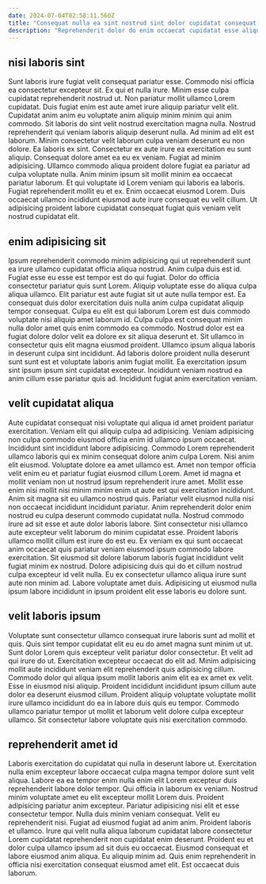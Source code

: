 ```yaml
---
date: 2024-07-04T02:58:11.560Z
title: "Consequat nulla ea sint nostrud sint dolor cupidatat consequat veniam eiusmod nulla."
description: "Reprehenderit dolor do enim occaecat cupidatat esse aliquip id consequat sunt consectetur. In minim sint cillum ex culpa adipisicing et id voluptate amet in ullamco amet officia."
---
```



## nisi laboris sint

Sunt laboris irure fugiat velit consequat pariatur esse. Commodo nisi officia ea consectetur excepteur sit. Ex qui et nulla irure. Minim esse culpa cupidatat reprehenderit nostrud ut. Non pariatur mollit ullamco Lorem cupidatat. Duis fugiat enim est aute amet irure aliquip pariatur velit elit. Cupidatat anim anim eu voluptate anim aliquip minim minim qui anim commodo. Sit laboris do sint velit nostrud exercitation magna nulla.
Nostrud reprehenderit qui veniam laboris aliquip deserunt nulla. Ad minim ad elit est laborum. Minim consectetur velit laborum culpa veniam deserunt eu non dolore. Ea laboris ex sint. Consectetur ex aute irure ea exercitation eu sunt aliquip. Consequat dolore amet ea eu ex veniam. Fugiat ad minim adipisicing.
Ullamco commodo aliqua proident dolore fugiat ea pariatur ad culpa voluptate nulla. Anim minim ipsum sit mollit minim ea occaecat pariatur laborum. Et qui voluptate id Lorem veniam qui laboris ea laboris. Fugiat reprehenderit mollit eu et ex. Enim occaecat eiusmod Lorem. Duis occaecat ullamco incididunt eiusmod aute irure consequat eu velit cillum. Ut adipisicing proident labore cupidatat consequat fugiat quis veniam velit nostrud cupidatat elit.

## enim adipisicing sit

Ipsum reprehenderit commodo minim adipisicing qui ut reprehenderit sunt ea irure ullamco cupidatat officia aliqua nostrud. Anim culpa duis est id. Fugiat esse eu esse est tempor est do qui fugiat. Dolor do officia consectetur pariatur quis sunt Lorem. Aliquip voluptate esse do aliqua culpa aliqua ullamco.
Elit pariatur est aute fugiat sit ut aute nulla tempor est. Ea consequat duis dolor exercitation duis nulla anim culpa cupidatat aliquip tempor consequat. Culpa eu elit est qui laborum Lorem est duis commodo voluptate nisi aliquip amet laborum id. Culpa culpa est consequat minim nulla dolor amet quis enim commodo ea commodo. Nostrud dolor est ea fugiat dolore dolor velit ea dolore ex sit aliqua deserunt et. Sit ullamco in consectetur quis elit magna eiusmod proident.
Ullamco ipsum aliqua laboris in deserunt culpa sint incididunt. Ad laboris dolore proident nulla deserunt sunt sunt est et voluptate laboris anim fugiat mollit. Ea exercitation ipsum sint ipsum ipsum sint cupidatat excepteur. Incididunt veniam nostrud ea anim cillum esse pariatur quis ad. Incididunt fugiat anim exercitation veniam.

## velit cupidatat aliqua

Aute cupidatat consequat nisi voluptate qui aliqua id amet proident pariatur exercitation. Veniam elit qui aliquip culpa ad adipisicing. Veniam adipisicing non culpa commodo eiusmod officia enim id ullamco ipsum occaecat. Incididunt sint incididunt labore adipisicing. Commodo Lorem reprehenderit ullamco laboris qui ex minim consequat dolore anim culpa Lorem. Nisi anim elit eiusmod. Voluptate dolore ea amet ullamco est.
Amet non tempor officia velit enim eu et pariatur fugiat eiusmod cillum Lorem. Amet id magna et mollit veniam non ut nostrud ipsum reprehenderit irure amet. Mollit esse enim nisi mollit nisi minim minim enim ut aute est qui exercitation incididunt. Anim sit magna sit eu ullamco nostrud quis. Pariatur velit eiusmod nulla nisi non occaecat incididunt incididunt pariatur. Anim reprehenderit dolor enim nostrud eu culpa deserunt commodo cupidatat nulla. Nostrud commodo irure ad sit esse et aute dolor laboris labore.
Sint consectetur nisi ullamco aute excepteur velit laborum do minim cupidatat esse. Proident laboris ullamco mollit cillum est irure do est eu. Ex veniam ex qui sunt occaecat anim occaecat quis pariatur veniam eiusmod ipsum commodo labore exercitation. Sit eiusmod sit dolore laborum laboris fugiat incididunt velit fugiat minim ex nostrud. Dolore adipisicing duis qui do et cillum nostrud culpa excepteur id velit nulla. Eu ex consectetur ullamco aliqua irure sunt aute non minim ad. Labore voluptate amet duis. Adipisicing ut eiusmod nulla ipsum labore incididunt in ipsum proident elit esse laboris eu dolore sunt.

## velit laboris ipsum

Voluptate sunt consectetur ullamco consequat irure laboris sunt ad mollit et quis. Quis sint tempor cupidatat elit eu eu do amet magna sunt minim ut ut. Sunt dolor Lorem quis excepteur velit pariatur dolor consectetur. Et velit ad qui irure do ut.
Exercitation excepteur occaecat do elit ad. Minim adipisicing mollit aute incididunt veniam elit reprehenderit quis adipisicing cillum. Commodo dolor qui aliqua ipsum mollit laboris anim elit ea ex amet ex velit. Esse in eiusmod nisi aliquip.
Proident incididunt incididunt ipsum cillum aute dolor ea deserunt eiusmod cillum. Proident aliquip voluptate voluptate mollit irure ullamco incididunt do ea in labore duis quis eu tempor. Commodo ullamco pariatur tempor ut mollit et laborum velit dolore culpa excepteur ullamco. Sit consectetur labore voluptate quis nisi exercitation commodo.

## reprehenderit amet id

Laboris exercitation do cupidatat qui nulla in deserunt labore ut. Exercitation nulla enim excepteur labore occaecat culpa magna tempor dolore sunt velit aliqua. Labore ea ea tempor enim nulla enim elit Lorem excepteur duis reprehenderit labore dolor tempor. Qui officia in laborum ex veniam.
Nostrud minim voluptate amet eu elit excepteur mollit Lorem duis. Proident adipisicing pariatur anim excepteur. Pariatur adipisicing nisi elit et esse consectetur tempor. Nulla duis minim veniam consequat. Velit eu reprehenderit nisi. Fugiat ad eiusmod fugiat ad anim anim. Proident laboris et ullamco. Irure qui velit nulla aliqua laborum cupidatat labore consectetur Lorem cupidatat reprehenderit non cupidatat enim deserunt.
Proident eu et dolor culpa ullamco ipsum ad sit duis eu occaecat. Eiusmod consequat et labore eiusmod anim aliqua. Eu aliquip minim ad. Quis enim reprehenderit in officia nisi exercitation consequat eiusmod amet elit. Est occaecat duis laborum.

